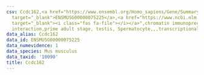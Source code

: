 ```yaml
---
csv: Ccdc162,<a href="https://www.ensembl.org/Homo_sapiens/Gene/Summary?db=core;g=ENSMUSG00000075225"
  target="_blank">ENSMUSG00000075225</a>,<a href="https://www.ncbi.nlm.nih.gov/pubmed/25450459"
  target="_blank"><i class="fas fa-file"></i></a>",chromatin immunoprecipitation assay,direct
  interaction,prime adult stage, testis, Spermatocyte,,,transcriptional regulation,
data_alias: Ccdc162
data_id: ENSMUSG00000075225
data_numevidence: 1
data_species: Mus musculus
data_taxid: '10090'
title: Ccdc162
---
```

